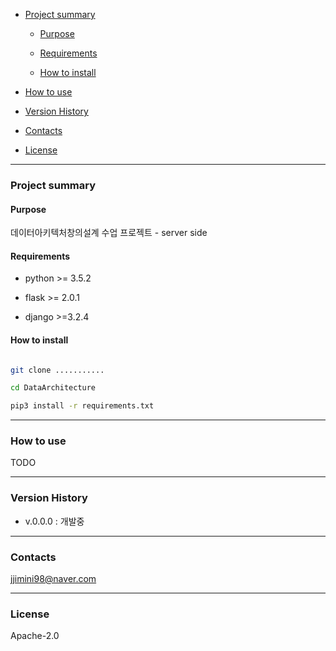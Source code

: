 - [Project summary](#da-design-server)

  - [Purpose](#purpose)

  - [Requirements](#requirements)

  - [How to install](#how-to-install)

- [How to use](#how-to-use)

- [Version History](#version-history)

- [Contacts](#contacts)

- [License](#license)

---

### Project summary

#### Purpose

데이터아키텍처창의설계 수업 프로젝트 - server side

#### Requirements

* python >= 3.5.2

* flask >= 2.0.1

* django >=3.2.4 
#### How to install

```sh

git clone ...........

cd DataArchitecture

pip3 install -r requirements.txt

```

---

### How to use

TODO

---

### Version History

* v.0.0.0 : 개발중

---

### Contacts

jjimini98@naver.com

---

### License

Apache-2.0


